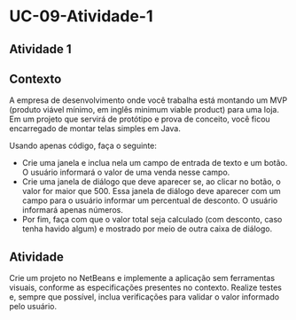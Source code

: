 # UC-09-Atividade-1

## Atividade 1
 
## Contexto
A empresa de desenvolvimento onde você trabalha está montando um MVP (produto viável mínimo, em inglês minimum viable product) para uma loja. Em um projeto que servirá de protótipo e prova de conceito, você ficou encarregado de montar telas simples em Java.
 
Usando apenas código, faça o seguinte:
 
- Crie uma janela e inclua nela um campo de entrada de texto e um botão. O usuário informará o valor de uma venda nesse campo.
- Crie uma janela de diálogo que deve aparecer se, ao clicar no botão, o valor for maior que 500. Essa janela de diálogo deve aparecer com um campo para o usuário informar um percentual de desconto. O usuário informará apenas números.
- Por fim, faça com que o valor total seja calculado (com desconto, caso tenha havido algum) e mostrado por meio de outra caixa de diálogo.
 
## Atividade
Crie um projeto no NetBeans e implemente a aplicação sem ferramentas visuais, conforme as especificações presentes no contexto. Realize testes e, sempre que possível, inclua verificações para validar o valor informado pelo usuário.
